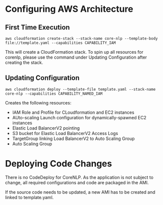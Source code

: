 # Configuring AWS Architecture

## First Time Execution

`aws cloudformation create-stack --stack-name core-nlp --template-body file://template.yaml --capabilities CAPABILITY_IAM`

This will create a CloudFormation stack. To spin up all resources for corenlp, please use the command under Updating Configuration after creating the stack.

## Updating Configuration

`aws cloudformation deploy --template-file template.yaml --stack-name core-nlp --capabilities CAPABILITY_NAMED_IAM`

Creates the following resources:
- IAM Role and Profile for CLoudformation and EC2 instances
- AUto-scaling Launch configuration for dynamically-spawned EC2 instances
- Elastic Load BalancerV2 pointing
- S3 bucket for Elastic Load BalancerV2 Access Logs
- TargetGroup linking Load BalancerV2 to Auto Scaling Group
- Auto Scaling Group


# Deploying Code Changes

There is no CodeDeploy for CoreNLP. As the application is not subject to change, all required configurations and code are packaged in the AMI.

If the source code needs to be updated, a new AMI has to be created and linked to template.yaml.